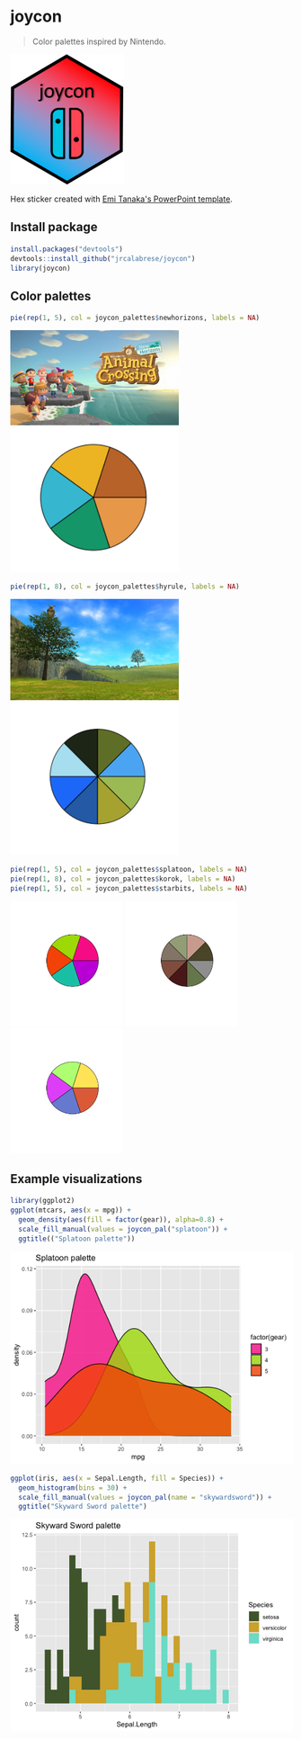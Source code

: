 # joycon

> Color palettes inspired by Nintendo.

![](example_images/joycon_hexsticker.png)

Hex sticker created with [Emi Tanaka's PowerPoint template](https://emitanaka.org/posts/hexsticker/). 

## Install package

``` r
install.packages("devtools")
devtools::install_github("jrcalabrese/joycon")
library(joycon)
```

## Color palettes

``` r
pie(rep(1, 5), col = joycon_palettes$newhorizons, labels = NA)
```

<p img="middle">
<img src="example_images/newhorizons_actual.png" width="300"> 
<img src="example_images/newhorizons.png" width="300"> 
</p>

``` r
pie(rep(1, 8), col = joycon_palettes$hyrule, labels = NA)
```

<p img="middle">
<img src="example_images/hyrule_actual.png" width="300"> 
<img src="example_images/hyrule.png" width="300"> 
</p>

``` r
pie(rep(1, 5), col = joycon_palettes$splatoon, labels = NA)
pie(rep(1, 8), col = joycon_palettes$korok, labels = NA)
pie(rep(1, 5), col = joycon_palettes$starbits, labels = NA)
```

<img src="example_images/splatoon.png" width="200"> <img src="example_images/korok.png" width="200"> <img src="example_images/starbits.png" width="200"> 

## Example visualizations

``` r
library(ggplot2)
ggplot(mtcars, aes(x = mpg)) +
  geom_density(aes(fill = factor(gear)), alpha=0.8) +
  scale_fill_manual(values = joycon_pal("splatoon")) +
  ggtitle(("Splatoon palette"))
```

![](example_images/splatoon_viz.png)

``` r 
ggplot(iris, aes(x = Sepal.Length, fill = Species)) + 
  geom_histogram(bins = 30) +
  scale_fill_manual(values = joycon_pal(name = "skywardsword")) +
  ggtitle("Skyward Sword palette")
```

![](example_images/skywardsword_viz.png)
